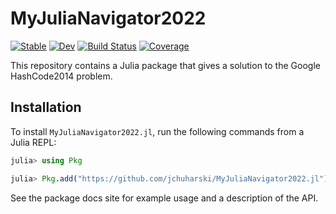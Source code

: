# MyJuliaNavigator2022

[![Stable](https://img.shields.io/badge/docs-stable-blue.svg)](https://jchuharski.github.io/MyJuliaNavigator2022.jl/stable/)
[![Dev](https://img.shields.io/badge/docs-dev-blue.svg)](https://jchuharski.github.io/MyJuliaNavigator2022.jl/dev/)
[![Build Status](https://github.com/jchuharski/MyJuliaNavigator2022.jl/actions/workflows/CI.yml/badge.svg?branch=main)](https://github.com/jchuharski/MyJuliaNavigator2022.jl/actions/workflows/CI.yml?query=branch%3Amain)
[![Coverage](https://codecov.io/gh/jchuharski/MyJuliaNavigator2022.jl/branch/main/graph/badge.svg)](https://codecov.io/gh/jchuharski/MyJuliaPackage.jl)


This repository contains a Julia package that gives a solution to the Google HashCode2014 problem.

## Installation

To install `MyJuliaNavigator2022.jl`, run the following commands from a Julia REPL:

```julia
julia> using Pkg

julia> Pkg.add("https://github.com/jchuharski/MyJuliaNavigator2022.jl")
```

See the package docs site for example usage and a description of the API.
